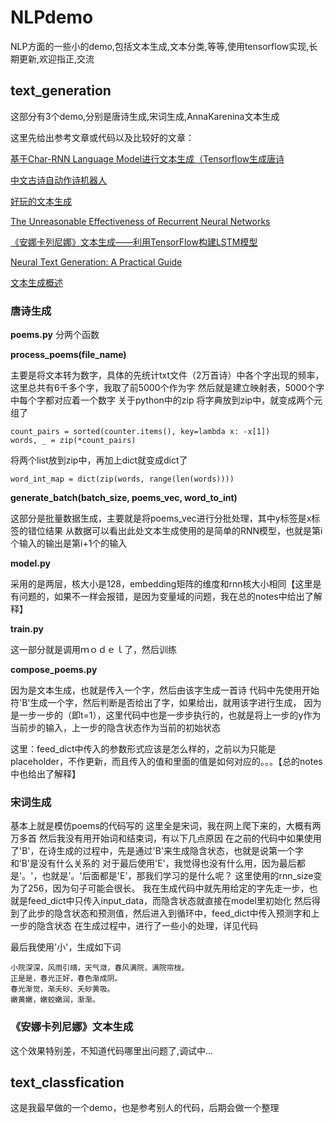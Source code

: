 # NLPdemo
NLP方面的一些小的demo,包括文本生成,文本分类,等等,使用tensorflow实现,长期更新,欢迎指正,交流
## text_generation
这部分有3个demo,分别是唐诗生成,宋词生成,AnnaKarenina文本生成

这里先给出参考文章或代码以及比较好的文章：

[基于Char-RNN Language Model进行文本生成（Tensorflow生成唐诗](https://blog.csdn.net/Irving_zhang/article/details/76664998)

[中文古诗自动作诗机器人](https://github.com/jinfagang/tensorflow_poems)

[好玩的文本生成](https://www.msra.cn/zh-cn/news/features/ruihua-song-20161226)

[The Unreasonable Effectiveness of Recurrent Neural Networks](http://karpathy.github.io/2015/05/21/rnn-effectiveness/)

[《安娜卡列尼娜》文本生成——利用TensorFlow构建LSTM模型](https://zhuanlan.zhihu.com/p/27087310)

[Neural Text Generation: A Practical Guide](https://www-cs.stanford.edu/~zxie/textgen.pdf)

[文本生成概述](https://www.jiqizhixin.com/articles/2017-05-22)

### 唐诗生成

**poems.py**
分两个函数

**process_poems(file_name)**

主要是将文本转为数字，具体的先统计txt文件（2万首诗）中各个字出现的频率，这里总共有6千多个字，我取了前5000个作为字 然后就是建立映射表，5000个字中每个字都对应着一个数字 关于python中的zip 将字典放到zip中，就变成两个元组了
```
count_pairs = sorted(counter.items(), key=lambda x: -x[1])
words, _ = zip(*count_pairs)
```
将两个list放到zip中，再加上dict就变成dict了

```
word_int_map = dict(zip(words, range(len(words))))
```

**generate_batch(batch_size, poems_vec, word_to_int)**

这部分是批量数据生成，主要就是将poems_vec进行分批处理，其中y标签是x标签的错位结果 从数据可以看出此处文本生成使用的是简单的RNN模型，也就是第i个输入的输出是第i+1个的输入

**model.py**

采用的是两层，核大小是128，embedding矩阵的维度和rnn核大小相同【这里是有问题的，如果不一样会报错，是因为变量域的问题，我在总的notes中给出了解释】

**train.py**

这一部分就是调用ｍｏｄｅｌ了，然后训练

**compose_poems.py**

因为是文本生成，也就是传入一个字，然后由该字生成一首诗 代码中先使用开始符'B'生成一个字，然后判断是否给出了字，如果给出，就用该字进行生成， 因为是一步一步的（即t=1），这里代码中也是一步步执行的，也就是将上一步的y作为当前步的输入，上一步的隐含状态作为当前的初始状态 

这里：feed_dict中传入的参数形式应该是怎么样的，之前以为只能是placeholder，不作更新，而且传入的值和里面的值是如何对应的。。。【总的notes中也给出了解释】


### 宋词生成

基本上就是模仿poems的代码写的 这里全是宋词，我在网上爬下来的，大概有两万多首 然后我没有用开始词和结束词，有以下几点原因 在之前的代码中如果使用了'B'，在诗生成的过程中，先是通过'B'来生成隐含状态，也就是说第一个字和‘B'是没有什么关系的 对于最后使用'E'，我觉得也没有什么用，因为最后都是'。'，也就是'。'后面都是'E'，那我们学习的是什么呢？ 这里使用的rnn_size变为了256，因为句子可能会很长。 我在生成代码中就先用给定的字先走一步，也就是feed_dict中只传入input_data，而隐含状态就直接在model里初始化 然后得到了此步的隐含状态和预测值，然后进入到循环中，feed_dict中传入预测字和上一步的隐含状态 在生成过程中，进行了一些小的处理，详见代码

最后我使用'小'，生成如下词
```
小院深深，风雨引晴，天气潋，春风满院，满院帘栊。
正是是，春光正好，春色渐成阴。
春光渐觉，渐夭砂、夭砂黄吸。 
嫩黄嫩，嫩蛟嫩润，渐渐。
```

### 《安娜卡列尼娜》文本生成

这个效果特别差，不知道代码哪里出问题了,调试中...

## text_classfication

这是我最早做的一个demo，也是参考别人的代码，后期会做一个整理


